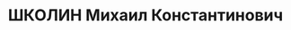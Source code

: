 ---
title: ШКОЛИН Михаил Константинович
description: "Род. в 1903, Ивановская обл., г. Вичуга. Проживал: Владимирская обл.,\
  \ г. Александров. Секретарь Александровского РК ВКП(б) \n  Арестован 09.08.1937.\
  \ Приговор: ВМН. Расстрелян"
---